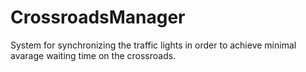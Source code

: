 # CrossroadsManager
System for synchronizing the traffic lights in order to achieve minimal avarage waiting time on the crossroads.
